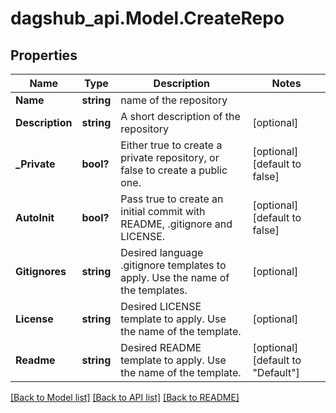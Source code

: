 # dagshub_api.Model.CreateRepo
## Properties

Name | Type | Description | Notes
------------ | ------------- | ------------- | -------------
**Name** | **string** | name of the repository | 
**Description** | **string** | A short description of the repository | [optional] 
**_Private** | **bool?** | Either true to create a private repository, or false to create a public one. | [optional] [default to false]
**AutoInit** | **bool?** | Pass true to create an initial commit with README, .gitignore and LICENSE. | [optional] [default to false]
**Gitignores** | **string** | Desired language .gitignore templates to apply. Use the name of the templates. | [optional] 
**License** | **string** | Desired LICENSE template to apply. Use the name of the template. | [optional] 
**Readme** | **string** | Desired README template to apply. Use the name of the template. | [optional] [default to "Default"]

[[Back to Model list]](../README.md#documentation-for-models) [[Back to API list]](../README.md#documentation-for-api-endpoints) [[Back to README]](../README.md)

